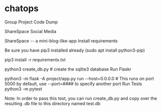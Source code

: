 
# chatops
Group Project Code Dump

ShareSpace Social Media

ShareSpace -- a mini-blog-like-app
Install requirements

Be sure you have pip3 installed already (sudo apt install python3-pip)

pip3 install -r requirements.txt

python3 create_db.py # create the sqlite3 database
Run Flaskr

python3 -m flask -A project/app.py run --host=0.0.0.0 # This runs on port 5000 by default, use --port=#### to specify another port
Run Tests
python3 -m pytest

Note: In order to pass this test, you can run create_db.py and copy over the resulting .db file to this directory named test.db
